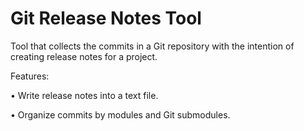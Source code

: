 # Git Release Notes Tool
Tool that collects the commits in a Git repository with the intention of creating release notes for a project.

Features:

•	Write release notes into a text file.

•	Organize commits by modules and Git submodules.
